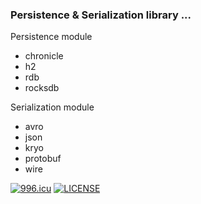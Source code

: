 ### Persistence & Serialization library ...

Persistence module
- chronicle
- h2
- rdb
- rocksdb

Serialization module
- avro
- json
- kryo
- protobuf
- wire

[![996.icu](https://img.shields.io/badge/link-996.icu-red.svg)](https://996.icu)
[![LICENSE](https://img.shields.io/badge/license-Anti%20996-blue.svg)](https://github.com/996icu/996.ICU/blob/master/LICENSE)
